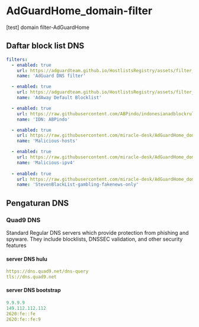 # AdGuardHome_domain-filter
[test] domain filter-AdGuardHome
## Daftar block list DNS
```yml
filters:
  - enabled: true
    url: https://adguardteam.github.io/HostlistsRegistry/assets/filter_1.txt
    name: 'AdGuard DNS filter'

  - enabled: true
    url: https://adguardteam.github.io/HostlistsRegistry/assets/filter_2.txt
    name: 'AdAway Default Blocklist'

  - enabled: true
    url: https://raw.githubusercontent.com/ABPindo/indonesianadblockrules/master/subscriptions/abpindo.txt
    name: 'IDN: ABPindo'

  - enabled: true
    url: https://raw.githubusercontent.com/miracle-desk/AdGuardHome_domain-filter/main/Malicious-hosts.txt
    name: 'Malicious-hosts'

  - enabled: true
    url: https://raw.githubusercontent.com/miracle-desk/AdGuardHome_domain-filter/main/Malicious-ipv4.txt
    name: 'Malicious-ipv4'
    
  - enabled: true
    url: https://raw.githubusercontent.com/miracle-desk/AdGuardHome_domain-filter/main/StevenBlackList-gambling-fakenews-only.txt
    name: 'StevenBlackList-gambling-fakenews-only'
```
## Pengaturan DNS
### Quad9 DNS
Standard Regular DNS servers which provide protection from phishing and spyware. They include blocklists, DNSSEC validation, and other security features
#### server DNS hulu
```yml
https://dns.quad9.net/dns-query
tls://dns.quad9.net
```
#### server DNS bootstrap
```yml
9.9.9.9
149.112.112.112
2620:fe::fe
2620:fe::fe:9
```


